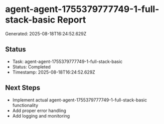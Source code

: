 # agent-agent-1755379777749-1-full-stack-basic Report

Generated: 2025-08-18T16:24:52.629Z

## Status
- Task: agent-agent-1755379777749-1-full-stack-basic
- Status: Completed
- Timestamp: 2025-08-18T16:24:52.629Z

## Next Steps
- Implement actual agent-agent-1755379777749-1-full-stack-basic functionality
- Add proper error handling
- Add logging and monitoring

